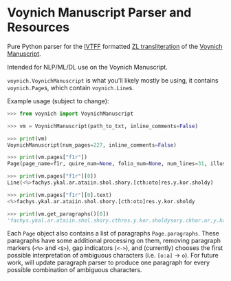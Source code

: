 # Voynich Manuscript Parser and Resources
Pure Python parser for the [IVTFF](http://www.voynich.nu/software/ivtt/IVTFF_format.pdf) formatted [ZL transliteration](http://www.voynich.nu/data/ZL_ivtff_1r.txt) of the [Voynich Manuscript](https://en.wikipedia.org/wiki/Voynich_manuscript).

Intended for NLP/ML/DL use on the Voynich Manuscript.

`voynich.VoynichManuscript` is what you'll likely mostly be using, it contains `voynich.Page`s, which contain `voynich.Line`s.

Example usage (subject to change):

```Python
>>> from voynich import VoynichManuscript

>>> vm = VoynichManuscript(path_to_txt, inline_comments=False)

>>> print(vm)
VoynichManuscript(num_pages=227, inline_comments=False)

>>> print(vm.pages["f1r"])
Page(page_name=f1r, quire_num=None, folio_num=None, num_lines=31, illust_type=None)

>>> print(vm.pages["f1r"][0])
Line(<%>fachys.ykal.ar.ataiin.shol.shory.[cth:oto]res.y.kor.sholdy)

>>> print(vm.pages["f1r"][0].text)
<%>fachys.ykal.ar.ataiin.shol.shory.[cth:oto]res.y.kor.sholdy

>>> print(vm.get_paragraphs()[0])
'fachys.ykal.ar.ataiin.shol.shory.cthres.y.kor.sholdysory.ckhar.or,y.kair.chtaiin.shar.ase.cthar.cthar,dansyaiir.sheky.or.ykaiin.shod.cthoary.cthes.daraiin.sysoiin.oteey.oteos,roloty.cthiar,daiin.okaiin.or.okansair,y.chear.cthaiin.cphar.cfhaiinydaraishy'
```

Each `Page` object also contains a list of paragraphs `Page.paragraphs`. These paragraphs have some additional processing on them, removing paragraph markers (`<%>` and `<$>`), gap indicators (`<->`), and (currently) chooses the first possible interpretation of ambiguous characters (i.e. `[o:a]` -> `o`). For future work, will update paragraph parser to produce one paragraph for every possible combination of ambiguous characters.